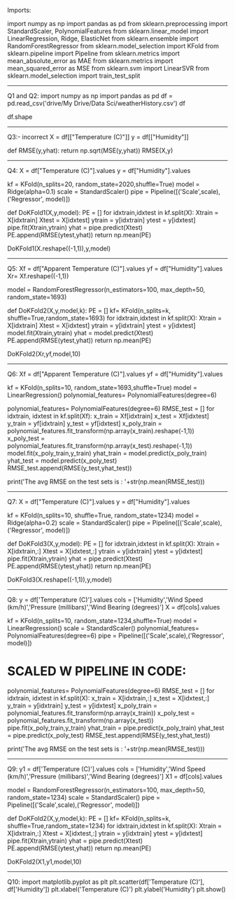 Imports:

import numpy as np
import pandas as pd
from sklearn.preprocessing import StandardScaler, PolynomialFeatures
from sklearn.linear_model import LinearRegression, Ridge, ElasticNet
from sklearn.ensemble import RandomForestRegressor
from sklearn.model_selection import KFold
from sklearn.pipeline import Pipeline
from sklearn.metrics import mean_absolute_error as MAE
from sklearn.metrics import mean_squared_error as MSE
from sklearn.svm import LinearSVR
from sklearn.model_selection import train_test_split

----
Q1 and Q2:
import numpy as np
import pandas as pd
df = pd.read_csv('drive/My Drive/Data Sci/weatherHistory.csv')
df

df.shape

---
Q3:- incorrect
X = df[["Temperature (C)"]]
y = df[["Humidity"]]

def RMSE(y,yhat):
  return np.sqrt(MSE(y,yhat))
RMSE(X,y)

--- 
Q4:
X = df["Temperature (C)"].values
y = df["Humidity"].values

kf = KFold(n_splits=20, random_state=2020,shuffle=True)
model = Ridge(alpha=0.1)
scale = StandardScaler()
pipe = Pipeline([('Scale',scale),('Regressor', model)])

def DoKFold1(X,y,model):
  PE = []
  for idxtrain,idxtest in kf.split(X):
    Xtrain = X[idxtrain]
    Xtest = X[idxtest]
    ytrain = y[idxtrain]
    ytest = y[idxtest]
    pipe.fit(Xtrain,ytrain)
    yhat = pipe.predict(Xtest)
    PE.append(RMSE(ytest,yhat))
  return np.mean(PE)
  
DoKFold1(X.reshape((-1,1)),y,model)

--- 
Q5:
Xf = df["Apparent Temperature (C)"].values
yf = df["Humidity"].values
Xr= Xf.reshape((-1,1))

model = RandomForestRegressor(n_estimators=100, max_depth=50, random_state=1693)

def DoKFold2(X,y,model,k):
  PE = []
  kf= KFold(n_splits=k, shuffle=True,random_state=1693)
  for idxtrain,idxtest in kf.split(X):
    Xtrain = X[idxtrain]
    Xtest = X[idxtest]
    ytrain = y[idxtrain]
    ytest = y[idxtest]
    model.fit(Xtrain,ytrain)
    yhat = model.predict(Xtest)
    PE.append(RMSE(ytest,yhat))
  return np.mean(PE)
  
DoKFold2(Xr,yf,model,10)

---
Q6:
Xf = df["Apparent Temperature (C)"].values
yf = df["Humidity"].values

kf = KFold(n_splits=10, random_state=1693,shuffle=True)
model = LinearRegression()
polynomial_features= PolynomialFeatures(degree=6)

polynomial_features= PolynomialFeatures(degree=6)
RMSE_test = []
for idxtrain, idxtest in kf.split(Xf):
  x_train = Xf[idxtrain]
  x_test = Xf[idxtest]
  y_train = yf[idxtrain]
  y_test  = yf[idxtest]
  x_poly_train = polynomial_features.fit_transform(np.array(x_train).reshape(-1,1))
  x_poly_test = polynomial_features.fit_transform(np.array(x_test).reshape(-1,1))
  model.fit(x_poly_train,y_train)
  yhat_train = model.predict(x_poly_train)
  yhat_test = model.predict(x_poly_test)
  RMSE_test.append(RMSE(y_test,yhat_test))

print('The avg RMSE on the test sets is : '+str(np.mean(RMSE_test)))

---
Q7:
X = df["Temperature (C)"].values
y = df["Humidity"].values

kf = KFold(n_splits=10, shuffle=True, random_state=1234)
model = Ridge(alpha=0.2)
scale = StandardScaler()
pipe = Pipeline([('Scale',scale),('Regressor', model)])

def DoKFold3(X,y,model):
  PE = []
  for idxtrain,idxtest in kf.split(X):
    Xtrain = X[idxtrain,:]
    Xtest = X[idxtest,:]
    ytrain = y[idxtrain]
    ytest = y[idxtest]
    pipe.fit(Xtrain,ytrain)
    yhat = pipe.predict(Xtest)
    PE.append(RMSE(ytest,yhat))
  return np.mean(PE)
  
DoKFold3(X.reshape((-1,1)),y,model)

---
Q8:
y = df['Temperature (C)'].values
cols = ['Humidity','Wind Speed (km/h)','Pressure (millibars)','Wind Bearing (degrees)']
X = df[cols].values

kf = KFold(n_splits=10, random_state=1234,shuffle=True)
model = LinearRegression()
scale = StandardScaler()
polynomial_features= PolynomialFeatures(degree=6)
pipe = Pipeline([('Scale',scale),('Regressor', model)])

# SCALED W PIPELINE IN CODE:
polynomial_features= PolynomialFeatures(degree=6)
RMSE_test = []
for idxtrain, idxtest in kf.split(X):
  x_train = X[idxtrain,:]
  x_test = X[idxtest,:]
  y_train = y[idxtrain]
  y_test  = y[idxtest]
  x_poly_train = polynomial_features.fit_transform(np.array(x_train))
  x_poly_test = polynomial_features.fit_transform(np.array(x_test))
  pipe.fit(x_poly_train,y_train)
  yhat_train = pipe.predict(x_poly_train)
  yhat_test = pipe.predict(x_poly_test)
  RMSE_test.append(RMSE(y_test,yhat_test))
  
print('The avg RMSE on the test sets is : '+str(np.mean(RMSE_test)))

---
Q9:
y1 = df['Temperature (C)'].values
cols = ['Humidity','Wind Speed (km/h)','Pressure (millibars)','Wind Bearing (degrees)']
X1 = df[cols].values

model = RandomForestRegressor(n_estimators=100, max_depth=50, random_state=1234)
scale = StandardScaler()
pipe = Pipeline([('Scale',scale),('Regressor', model)])

def DoKFold2(X,y,model,k):
  PE = []
  kf= KFold(n_splits=k, shuffle=True,random_state=1234)
  for idxtrain,idxtest in kf.split(X):
    Xtrain = X[idxtrain,:]
    Xtest = X[idxtest,:]
    ytrain = y[idxtrain]
    ytest = y[idxtest]
    pipe.fit(Xtrain,ytrain)
    yhat = pipe.predict(Xtest)
    PE.append(RMSE(ytest,yhat))
  return np.mean(PE)
  
 DoKFold2(X1,y1,model,10)
 
 ---
 Q10:
 import matplotlib.pyplot as plt
plt.scatter(df['Temperature (C)'], df['Humidity'])
plt.xlabel('Temperature (C)')
plt.ylabel('Humidity')
plt.show()
